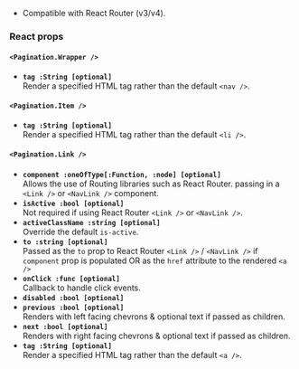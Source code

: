 * Compatible with React Router (v3/v4).

### React props

#### `<Pagination.Wrapper />`
* **`tag :String [optional]`**  
Render a specified HTML tag rather than the default `<nav />`.

#### `<Pagination.Item />`
* **`tag :String [optional]`**  
Render a specified HTML tag rather than the default `<li />`.

#### `<Pagination.Link />`
* **`component :oneOfType[:Function, :node] [optional]`**  
Allows the use of Routing libraries such as React Router. passing in a `<Link />` or `<NavLink />` component.
* **`isActive :bool [optional]`**  
Not required if using React Router `<Link />` or `<NavLink />`.
* **`activeClassName :string [optional]`**  
Override the default `is-active`.
* **`to :string [optional]`**  
Passed as the `to` prop to React Router `<Link />` / `<NavLink />` if `component` prop is populated OR as the `href` attribute to the rendered `<a />`
* **`onClick :func [optional]`**  
Callback to handle click events.
* **`disabled :bool [optional]`**  
* **`previous :bool [optional]`**  
Renders with left facing chevrons & optional text if passed as children.
* **`next :bool [optional]`**  
Renders with right facing chevrons & optional text if passed as children.
* **`tag :String [optional]`**  
Render a specified HTML tag rather than the default `<a />`.
